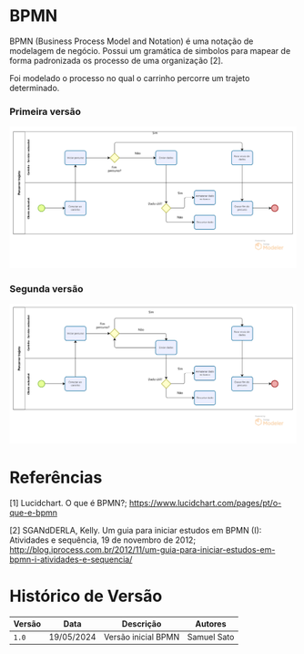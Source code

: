 # BPMN 

BPMN (Business Process Model and Notation) é uma notação de modelagem de negócio. Possui um gramática de simbolos para mapear de forma padronizada os processo de uma organização [2].

Foi modelado o processo no qual o carrinho percorre um trajeto determinado.

### Primeira versão

![BPMN Percorrer Trajeto](./assets/bpmn-p1.png)

### Segunda versão

![BPMN Percorrer Trajeto](./assets/pi1.png)



# Referências

[1] Lucidchart. O que é BPMN?; https://www.lucidchart.com/pages/pt/o-que-e-bpmn

[2] SGANdDERLA, Kelly. Um guia para iniciar estudos em BPMN (I): Atividades e sequência, 19 de novembro de 2012; http://blog.iprocess.com.br/2012/11/um-guia-para-iniciar-estudos-em-bpmn-i-atividades-e-sequencia/


# Histórico de Versão

| Versão | Data       | Descrição      | Autores         | 
| ------ | ---------- | -------------- | --------------- | 
| `1.0`  | 19/05/2024 | Versão inicial BPMN | Samuel Sato | 